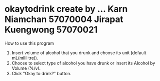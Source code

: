 okaytodrink
create by ...
Karn Niamchan       57070004
Jirapat Kuengwong   57070021
==============================
How to use this program
1. Insert volume of alcohol that you drunk and choose its unit (default mL(mililitre)).
2. Choose to select type of alcohol you have drunk or insert its Alcohol by Volume (%/v).
3. Click "Okay to drink?" button.
